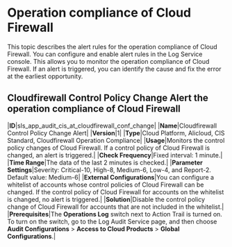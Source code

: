 # Operation compliance of Cloud Firewall

This topic describes the alert rules for the operation compliance of Cloud Firewall. You can configure and enable alert rules in the Log Service console. This allows you to monitor the operation compliance of Cloud Firewall. If an alert is triggered, you can identify the cause and fix the error at the earliest opportunity.

## Cloudfirewall Control Policy Change Alert the operation compliance of Cloud Firewall

|**ID**|sls\_app\_audit\_cis\_at\_cloudfirewall\_conf\_change|
|**Name**|Cloudfirewall Control Policy Change Alert|
|**Version**|1|
|**Type**|Cloud Platform, Alicloud, CIS Standard, Cloudfirewall Operation Compliance|
|**Usage**|Monitors the control policy changes of Cloud Firewall. If a control policy of Cloud Firewall is changed, an alert is triggered.|
|**Check Frequency**|Fixed interval: 1 minute.|
|**Time Range**|The data of the last 2 minutes is checked.|
|**Parameter Settings**|Severity: Critical-10, High-8, Medium-6, Low-4, and Report-2. Default value: Medium-6|
|**External Configurations**|You can configure a whitelist of accounts whose control policies of Cloud Firewall can be changed. If the control policy of Cloud Firewall for accounts on the whitelist is changed, no alert is triggered.|
|**Solution**|Disable the control policy change of Cloud Firewall for accounts that are not included in the whitelist.|
|**Prerequisites**|The **Operations Log** switch next to Action Trail is turned on. To turn on the switch, go to the Log Audit Service page, and then choose **Audit Configurations** \> **Access to Cloud Products** \> **Global Configurations**.|

